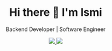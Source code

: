 <h1 align='center'>
  Hi there 👋 I'm Ismi
</h1>

<p align='center'>
  Backend Developer | Software Engineer 
</p>



<p align='center'>
    <a href="https://www.linkedin.com/in/ismynr/">
        <img src="https://img.shields.io/badge/linkedin-%230077B5.svg?&style=for-the-badge&logo=linkedin&logoColor=white" />
    </a>
    <a href="http://portfolio.ismynr.xyz/">
        <img src="https://img.shields.io/badge/website-230077B5?style=for-the-badge&logo=About.me&logoColor=white" />
    </a>
</p>
